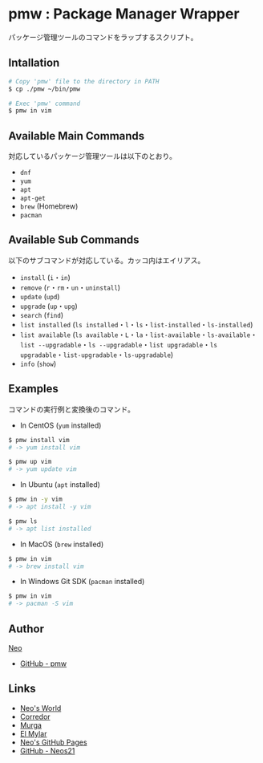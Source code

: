 # pmw : Package Manager Wrapper

パッケージ管理ツールのコマンドをラップするスクリプト。


## Intallation

```sh
# Copy 'pmw' file to the directory in PATH
$ cp ./pmw ~/bin/pmw

# Exec 'pmw' command
$ pmw in vim
```


## Available Main Commands

対応しているパッケージ管理ツールは以下のとおり。

- `dnf`
- `yum`
- `apt`
- `apt-get`
- `brew` (Homebrew)
- `pacman`


## Available Sub Commands

以下のサブコマンドが対応している。カッコ内はエイリアス。

- `install` (`i`・`in`)
- `remove` (`r`・`rm`・`un`・`uninstall`)
- `update` (`upd`)
- `upgrade` (`up`・`upg`)
- `search` (`find`)
- `list installed` (`ls installed`・`l`・`ls`・`list-installed`・`ls-installed`)
- `list available` (`ls available`・`L`・`la`・`list-available`・`ls-available`・`list --upgradable`・`ls --upgradable`・`list upgradable`・`ls upgradable`・`list-upgradable`・`ls-upgradable`)
- `info` (`show`)


## Examples

コマンドの実行例と変換後のコマンド。

- In CentOS (`yum` installed)

```sh
$ pmw install vim
# -> yum install vim

$ pmw up vim
# -> yum update vim
```

- In Ubuntu (`apt` installed)

```sh
$ pmw in -y vim
# -> apt install -y vim

$ pmw ls
# -> apt list installed
```

- In MacOS (`brew` installed)

```sh
$ pmw in vim
# -> brew install vim
```

- In Windows Git SDK (`pacman` installed)

```sh
$ pmw in vim
# -> pacman -S vim
```


## Author

[Neo](http://neo.s21.xrea.com/)

- [GitHub - pmw](https://github.com/Neos21/pmw)


## Links

- [Neo's World](http://neo.s21.xrea.com/)
- [Corredor](http://neos21.hatenablog.com/)
- [Murga](http://neos21.hatenablog.jp/)
- [El Mylar](http://neos21.hateblo.jp/)
- [Neo's GitHub Pages](https://neos21.github.io/)
- [GitHub - Neos21](https://github.com/Neos21/)
